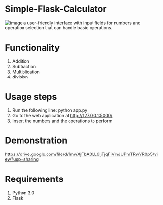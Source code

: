# Simple-Flask-Calculator
![image](https://github.com/Jiha1/Simple-Flask-Calculator/assets/68875407/1af1d5d7-ab9c-4476-b1a2-e2cd600f2a02)
a user-friendly interface with input fields for numbers and operation selection that can handle basic operations.
# Functionality
1. Addition
2. Subtraction
3. Multiplication
4. division
# Usage steps
1. Run the following line: python app.py
2. Go to the web application at http://127.0.0.1:5000/
3. Insert the numbers and the operations to perform
# Demonstration
https://drive.google.com/file/d/1mwXjFbA0LL6IjFjqFlVmJUPmTRwVR0p5/view?usp=sharing
# Requirements
1. Python 3.0
2. Flask
   
